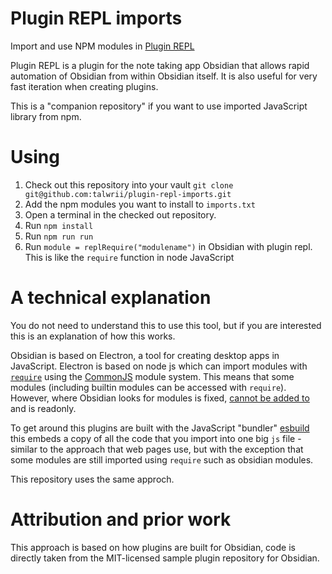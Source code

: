 # Plugin REPL imports
Import and use NPM modules in [Plugin REPL](https://readwithai.substack.com/p/obsidian-plugin-repl)

Plugin REPL is a plugin for the note taking app Obsidian that allows rapid automation of Obsidian from within Obsidian itself. It is also useful for very fast iteration when creating plugins.

This is a "companion repository" if you want to use imported JavaScript library from npm.

# Using
1. Check out this repository into your vault
`git clone git@github.com:talwrii/plugin-repl-imports.git`
2. Add the npm modules you want to install to `imports.txt`
3. Open a terminal in the checked out repository.
4. Run `npm install`
4. Run `npm run run`
5. Run `module = replRequire("modulename")` in Obsidian with plugin repl. This is like the `require` function in node JavaScript

# A technical explanation
<a name="technical"></a>
You do not need to understand this to use this tool, but if you are interested this is an explanation of how this works.

Obsidian is based on Electron, a tool for creating desktop apps in JavaScript. Electron is based on node js which can import modules with [`require`](https://nodejs.org/api/modules.html#loading-ecmascript-modules-using-require) using the [CommonJS](https://nodejs.org/api/modules.html) module system. This means that some modules (including builtin modules can be accessed with `require`). However, where Obsidian looks for modules is fixed, [cannot be added to](https://github.com/nodejs/node-v0.x-archive/issues/2234) and is readonly.

To get around this plugins are built with the JavaScript "bundler" [esbuild](https://esbuild.github.io/) this embeds a copy of all the code that you import into one big `js` file - similar to the approach that web pages use, but with the exception that some modules are still imported using `require` such as obsidian modules.


This repository uses the same approch.

# Attribution and prior work
This approach is based on how plugins are built for Obsidian, code is directly taken from the MIT-licensed sample plugin repository for Obsidian.
